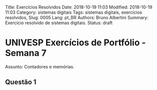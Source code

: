 Title: Exercícios Resolvidos
Date: 2018-10-19 11:03
Modified: 2018-10-19 11:03
Category: sistemas digitais
Tags: sistemas digitais, exercícios resolvidos,
Slug: 0005
Lang: pt_BR
Authors: Bruno Albertini
Summary: Exercício resolvido de sistemas digitais.
Status: draft

# UNIVESP Exercícios de Portfólio - Semana 7

Assunto: Contadores e memórias.

## Questão 1
